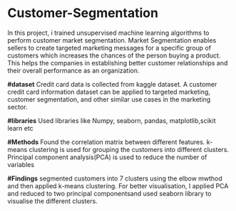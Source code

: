 # Customer-Segmentation
In this project, i trained unsupervised machine learning algorithms to perform customer market segmentation.
Market Segmentation enables sellers to create targeted marketing messages for a specific group of customers which increases the chances of the person buying a product. This helps the companies in establishing better customer relationships and their overall performance as an organization.



**#dataset**
 Credit card data is collected from kaggle dataset.
A customer credit card information dataset can be applied to targeted marketing, customer segmentation, and other similar use cases in the marketing sector.


**#libraries**
Used libraries like Numpy, seaborn, pandas, matplotlib,scikit learn etc



**#Methods**
Found the correlation matrix between different features.
k- means clustering is used for grouping the customers into different clusters.
Principal component analysis(PCA) is used to reduce the number of variables 



**#Findings**
segmented customers into 7 clusters using the elbow mwthod and then applied k-means clustering.
For better visualisation, I applied PCA and reduced to two principal componentsand used seaborn library to visualise the different clusters.
